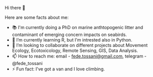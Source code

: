 Hi there 👋

Here are some facts about me:
- 📚 I'm currently doing a PhD on marine anthtopogenic litter and contaminant of emerging concern impacts on seabirds.
- 🌱 I’m currently learning R, but I'm intrested also in Python.
- 👯 I’m looking to collaborate on different projects about Movement Ecology, Ecotoxicology, Remote Sensing, GIS, Data Analysis. 
- 📫 How to reach me:  email - fede.tossani@gmail.com,
                       telegram - @fede_tossani 
- ⚡ Fun fact: I've got a van and I love climbing. 
